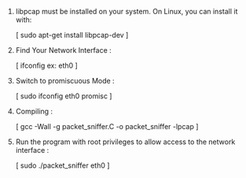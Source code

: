 




1. libpcap must be installed on your system. On Linux, you can install it with:
   
   [ sudo apt-get install libpcap-dev ]

2. Find Your Network Interface : 
   
   [ ifconfig ex: eth0 ]

3. Switch to promiscuous Mode :

   [ sudo ifconfig eth0 promisc ]

4. Compiling :

   [ gcc -Wall -g packet_sniffer.C -o packet_sniffer -lpcap ]

5. Run the program with root privileges to allow access to the network interface :

   [ sudo ./packet_sniffer eth0 ]
  
